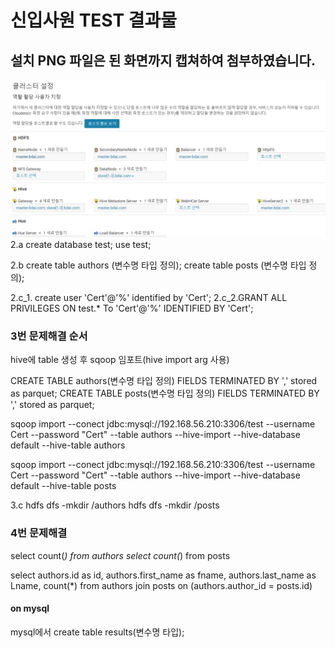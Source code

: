 # 신입사원 TEST 결과물
## 설치 PNG 파일은 된 화면까지 캡쳐하여 첨부하였습니다.
![](2019-05-13-15-34-07.png)
2.a create database test;
use test;

2.b 
create table authors (변수명 타입 정의);
create table posts (변수명 타입 정의);

2.c_1. create user 'Cert'@'%' identified by 'Cert';
2.c_2.GRANT ALL PRIVILEGES ON test.* To 'Cert'@'%' IDENTIFIED BY 'Cert';

### 3번 문제해결 순서
hive에 table 생성 후 sqoop 임포트(hive import arg 사용)

CREATE TABLE authors(변수명 타입 정의) FIELDS TERMINATED BY ',' stored as parquet;
CREATE TABLE posts(변수명 타입 정의) FIELDS TERMINATED BY ',' stored as parquet;

sqoop import 
--conect jdbc:mysql://192.168.56.210:3306/test
--username Cert --password "Cert"
--table authors
--hive-import --hive-database default --hive-table authors

sqoop import 
--conect jdbc:mysql://192.168.56.210:3306/test
--username Cert --password "Cert"
--table authors
--hive-import --hive-database default --hive-table posts

3.c 
hdfs dfs -mkdir /authors
hdfs dfs -mkdir /posts

### 4번 문제해결
select count(*) from authors
select count(*) from posts

select authors.id as id, authors.first_name as fname, authors.last_name as Lname, count(*) 
from authors 
join posts 
on (authors.author_id = posts.id)

#### on mysql
mysql에서 create table results(변수명 타입);

